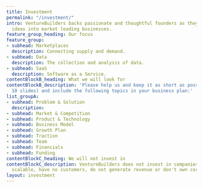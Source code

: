 ```yaml
---
title: Investment
permalink: "/investment/"
intro: VentureBuilders backs passionate and thoughtful founders as they turn exciting
  ideas into market leading businesses.
feature_group_heading: Our focus
feature_group:
- subhead: Marketplaces
  description: Connecting supply and demand.
- subhead: Data
  description: The collection and analysis of data.
- subhead: SaaS
  description: Software as a Service.
contentBlockB_heading: What we will look for
contentBlockB_description: 'Please help us and keep it as short as possible (max.
  10 slides) and include the following topics in your business plan:'
list_groupA:
- subhead: Problem & Solution
  description: 
- subhead: Market & Competition
- subhead: Product & Technology
- subhead: Business Model
- subhead: Growth Plan
- subhead: Traction
- subhead: Team
- subhead: Financials
- subhead: Funding
contentBlockC_heading: We will not invest in
contentBlockC_description: VentureBuilders does not invest in companies that are not
  scalable, have no customers, do not generate revenue or don't own core technology.
layout: investment
---
```


